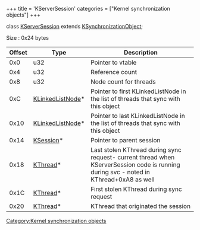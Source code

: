 +++
title = 'KServerSession'
categories = ["Kernel synchronization objects"]
+++

class [KServerSession](KServerSession "wikilink") extends
[KSynchronizationObject](KSynchronizationObject "wikilink");

Size : 0x24 bytes

| Offset | Type                                            | Description                                                                                                                            |
|--------|-------------------------------------------------|----------------------------------------------------------------------------------------------------------------------------------------|
| 0x0    | u32                                             | Pointer to vtable                                                                                                                      |
| 0x4    | u32                                             | Reference count                                                                                                                        |
| 0x8    | u32                                             | Node count for threads                                                                                                                 |
| 0xC    | [KLinkedListNode](KLinkedListNode "wikilink")\* | Pointer to first KLinkedListNode in the list of threads that sync with this object                                                     |
| 0x10   | [KLinkedListNode](KLinkedListNode "wikilink")\* | Pointer to last KLinkedListNode in the list of threads that sync with this object                                                      |
| 0x14   | [KSession](KSession "wikilink")\*               | Pointer to parent session                                                                                                              |
| 0x18   | [KThread](KThread "wikilink")\*                 | Last stolen KThread during sync request- current thread when KServerSession code is running during svc - noted in KThread+0xA8 as well |
| 0x1C   | [KThread](KThread "wikilink")\*                 | First stolen KThread during sync request                                                                                               |
| 0x20   | [KThread](KThread "wikilink")\*                 | KThread that originated the session                                                                                                    |

[Category:Kernel synchronization
objects](Category:Kernel_synchronization_objects "wikilink")
